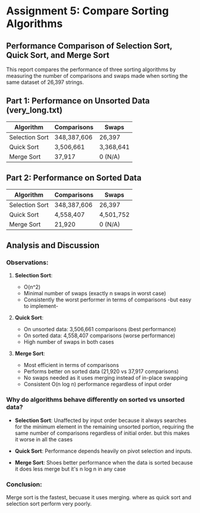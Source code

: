 # Assignment 5: Compare Sorting Algorithms

## Performance Comparison of Selection Sort, Quick Sort, and Merge Sort

This report compares the performance of three sorting algorithms by measuring the number of comparisons and swaps made when sorting the same dataset of 26,397 strings.

## Part 1: Performance on Unsorted Data (very_long.txt)

| Algorithm      | Comparisons   | Swaps       |
|----------------|---------------|-------------|
| Selection Sort | 348,387,606   | 26,397      |
| Quick Sort     | 3,506,661     | 3,368,641   |
| Merge Sort     | 37,917        | 0 (N/A)     |

## Part 2: Performance on Sorted Data

| Algorithm      | Comparisons   | Swaps       |
|----------------|---------------|-------------|
| Selection Sort | 348,387,606   | 26,397      |
| Quick Sort     | 4,558,407     | 4,501,752   |
| Merge Sort     | 21,920        | 0 (N/A)     |

## Analysis and Discussion

### Observations:

1. **Selection Sort**:
   - O(n^2)
   - Minimal number of swaps (exactly n swaps in worst case)
   - Consistently the worst performer in terms of comparisons -but easy to implement-

2. **Quick Sort**:
   - On unsorted data: 3,506,661 comparisons (best performance)
   - On sorted data: 4,558,407 comparisons (worse performance)
   - High number of swaps in both cases

3. **Merge Sort**:
   - Most efficient in terms of comparisons
   - Performs better on sorted data (21,920 vs 37,917 comparisons)
   - No swaps needed as it uses merging instead of in-place swapping
   - Consistent O(n log n) performance regardless of input order

### Why do algorithms behave differently on sorted vs unsorted data?

- **Selection Sort**: Unaffected by input order because it always searches for the minimum element in the remaining unsorted portion, requiring the same number of comparisons regardless of initial order. but this makes it worse in all the cases

- **Quick Sort**: Performance depends heavily on pivot selection and inputs.

- **Merge Sort**: Shoes better performance when the data is sorted because it does less merge but it's n log n in any case

### Conclusion:

Merge sort is the fastest, becuase it uses merging. where as quick sort and selection sort perform very poorly.
